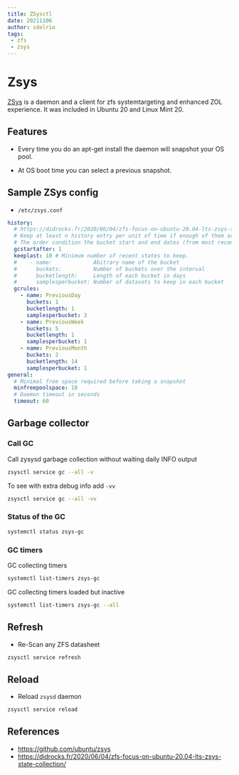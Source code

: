 ```yaml
---
title: ZSysctl
date: 20211106
author: sdelrio
tags:
 - zfs
 - zsys
---
```



# Zsys

[ZSys](https://github.com/ubuntu/zsys) is a daemon and a client for zfs systemtargeting and enhanced ZOL experience. It was included in Ubuntu 20 and Linux Mint 20.

## Features

* Every time you do an apt-get install the daemon will snapshot your OS pool.

* At OS boot time you can select a previous snapshot.

## Sample ZSys config

* `/etc/zsys.conf`

```yaml
history:
  # https://didrocks.fr/2020/06/04/zfs-focus-on-ubuntu-20.04-lts-zsys-state-collection/
  # Keep at least n history entry per unit of time if enough of them are present
  # The order condition the bucket start and end dates (from most recent to oldest)
  gcstartafter: 1
  keeplast: 10 # Minimum number of recent states to keep.
  #    - name:             Abitrary name of the bucket
  #      buckets:          Number of buckets over the interval
  #      bucketlength:     Length of each bucket in days
  #      samplesperbucket: Number of datasets to keep in each bucket
  gcrules:
    - name: PreviousDay
      buckets: 1
      bucketlength: 1
      samplesperbucket: 3
    - name: PreviousWeek
      buckets: 5
      bucketlength: 1
      samplesperbucket: 1
    - name: PreviousMonth
      buckets: 2
      bucketlength: 14
      samplesperbucket: 1
general:
  # Minimal free space required before taking a snapshot
  minfreepoolspace: 18
  # Daemon timeout in seconds
  timeout: 60
```

## Garbage collector

### Call GC

Call zysysd garbage collection without waiting daily INFO output

```bash
zsysctl service gc --all -v
```

To see with extra debug info add `-vv`

```bash
zsysctl service gc --all -vv
```

### Status of the GC

```bash
systemctl status zsys-gc
```

### GC timers

GC collecting timers

```bash
systemctl list-timers zsys-gc
```

GC collecting timers loaded but inactive

```bash
systemctl list-timers zsys-gc --all
```

## Refresh

* Re-Scan any ZFS datasheet

```bash
zsysctl service refresh
```

## Reload

* Reload `zsysd` daemon

```bash
zsysctl service reload
```

## References

* <https://github.com/ubuntu/zsys>
* <https://didrocks.fr/2020/06/04/zfs-focus-on-ubuntu-20.04-lts-zsys-state-collection/>
 
